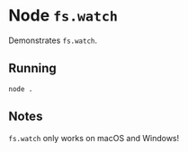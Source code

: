 # Node `fs.watch`

Demonstrates `fs.watch`.

## Running

`node .`

## Notes

`fs.watch` only works on macOS and Windows!
